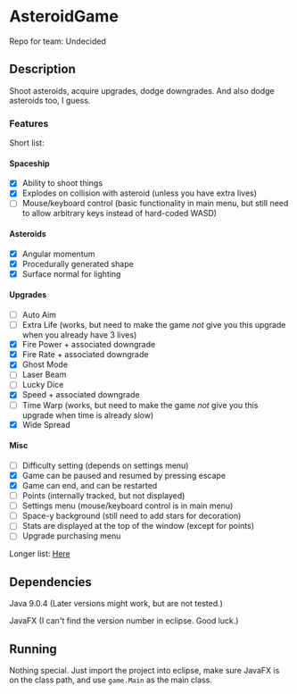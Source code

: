 # AsteroidGame

Repo for team: Undecided

## Description

Shoot asteroids, acquire upgrades, dodge downgrades. And also dodge asteroids too, I guess.

### Features

Short list:

#### Spaceship
- [x] Ability to shoot things
- [x] Explodes on collision with asteroid (unless you have extra lives)
- [ ] Mouse/keyboard control (basic functionality in main menu, but still need to allow arbitrary keys instead of hard-coded WASD)

#### Asteroids
- [x] Angular momentum
- [x] Procedurally generated shape
- [x] Surface normal for lighting

#### Upgrades
- [ ] Auto Aim
- [ ] Extra Life (works, but need to make the game *not* give you this upgrade when you already have 3 lives)
- [x] Fire Power + associated downgrade
- [x] Fire Rate + associated downgrade
- [x] Ghost Mode
- [ ] Laser Beam
- [ ] Lucky Dice
- [x] Speed + associated downgrade
- [ ] Time Warp (works, but need to make the game *not* give you this upgrade when time is already slow)
- [x] Wide Spread

#### Misc
- [ ] Difficulty setting (depends on settings menu)
- [x] Game can be paused and resumed by pressing escape
- [x] Game can end, and can be restarted
- [ ] Points (internally tracked, but not displayed)
- [ ] Settings menu (mouse/keyboard control is in main menu)
- [ ] Space-y background (still need to add stars for decoration)
- [ ] Stats are displayed at the top of the window (except for points)
- [ ] Upgrade purchasing menu

Longer list: [Here](https://github.com/UTSA-CS-3443/AsteroidGame/blob/main/todo.txt)

## Dependencies

Java 9.0.4 (Later versions might work, but are not tested.)

JavaFX (I can't find the version number in eclipse. Good luck.)

## Running

Nothing special. Just import the project into eclipse, make sure JavaFX is on the class path, and use `game.Main` as the main class.
